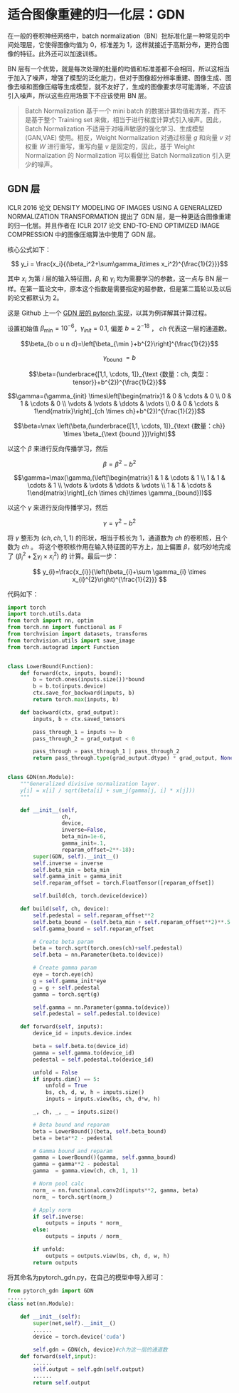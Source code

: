 # 适合图像重建的归一化层：GDN

在一般的卷积神经网络中，batch normalization（BN）批标准化是一种常见的中间处理层，它使得图像均值为 0，标准差为 1，这样就接近于高斯分布，更符合图像的特征。此外还可以加速训练。

BN 层有一个优势，就是每次处理的批量的均值和标准差都不会相同，所以这相当于加入了噪声，增强了模型的泛化能力，但对于图像超分辨率重建、图像生成、图像去噪和图像压缩等生成模型，就不友好了，生成的图像要求尽可能清晰，不应该引入噪声，所以这些应用场景下不应该使用 BN 层。

> Batch Normalization 基于一个 mini batch 的数据计算均值和方差，而不是基于整个 Training set 来做，相当于进行梯度计算式引入噪声。因此，Batch Normalization 不适用于对噪声敏感的强化学习、生成模型 (GAN,VAE) 使用。相反，Weight Normalization 对通过标量 $g$ 和向量 $v$ 对权重 $W$ 进行重写，重写向量 $v$ 是固定的，因此，基于 Weight Normalization 的 Normalization 可以看做比 Batch Normalization 引入更少的噪声。

## GDN 层

ICLR 2016 论文 DENSITY MODELING OF IMAGES USING A
GENERALIZED NORMALIZATION TRANSFORMATION 提出了 GDN 层，是一种更适合图像重建的归一化层。并且作者在 ICLR 2017 论文 END-TO-END OPTIMIZED IMAGE COMPRESSION 中的图像压缩算法中使用了 GDN 层。

核心公式如下：

$$ y_i = \frac{x_i}{(\beta_i^2+\sum\gamma_i\times x_i^2)^{\frac{1}{2}}}$$

其中 $x_i$ 为第 $i$ 层的输入特征图，$\beta_i$ 和 $\gamma_i$ 均为需要学习的参数，这一点与 BN 层一样。在第一篇论文中，原本这个指数是需要指定的超参数，但是第二篇轮以及以后的论文都默认为 2。

这是 Github 上一个 [GDN 层的 pytorch 实现](https://github.com/jorge-pessoa/pytorch-gdn)，以其为例详解其计算过程。

设置初始值 $\beta_{\min}=10^{-6}$，$\gamma_{init}=0.1$, 偏差 $b=2^{-18}$ ， $ch$ 代表这一层的通道数。

$$\beta_{b o u n d}=\left[\beta_{\min }+b^{2}\right]^{\frac{1}{2}}$$

$$\gamma_{\text {bound }}=b$$

$$\beta=(\underbrace{[1,1, \cdots, 1]}_{\text {数量：ch, 类型：tensor}}+b^{2})^{\frac{1}{2}}$$

$$\gamma=(\gamma_{init} \times\left[\begin{matrix}1 & 0 & \cdots & 0 \\ 0 & 1 & \cdots & 0 \\ \vdots & \vdots & \ddots & \vdots \\ 0 & 0 & \cdots & 1\end{matrix}\right]_{ch \times ch}+b^{2})^{\frac{1}{2}}$$

$$\beta=\max \left(\beta,(\underbrace{[1,1, \cdots, 1]}_{\text {数量：ch}} \times \beta_{\text {bound }})\right)$$

以这个 $\beta$ 来进行反向传播学习，然后 

$$\beta=\beta^{2}-b^{2}$$

$$\gamma=\max(\gamma,(\left[\begin{matrix}1 & 1 & \cdots & 1 \\ 1 & 1 & \cdots & 1 \\ \vdots & \vdots & \ddots & \vdots \\ 1 & 1 & \cdots & 1\end{matrix}\right]_{ch \times ch}\times \gamma_{bound}))$$

以这个 $\gamma$ 来进行反向传播学习，然后

$$
\gamma=\gamma^{2}-b^{2}
$$

将 $\gamma$ 整形为 $(ch, ch, 1, 1)$ 的形状，相当于核长为 1，通道数为 $ch$ 的卷积核，且个数为 $ch$ 。 将这个卷积核作用在输入特征图的平方上，加上偏置 $\beta$，就巧妙地完成了 $\left(\beta_{i}^{2}+\sum \gamma_{i} \times x_{i}^{2}\right)$ 的 计算。最后一步：

$$
y_{i}=\frac{x_{i}}{\left(\beta_{i}+\sum \gamma_{i} \times x_{i}^{2}\right)^{\frac{1}{2}}}
$$

代码如下：

```python
import torch
import torch.utils.data
from torch import nn, optim
from torch.nn import functional as F
from torchvision import datasets, transforms
from torchvision.utils import save_image
from torch.autograd import Function


class LowerBound(Function):
    def forward(ctx, inputs, bound):
        b = torch.ones(inputs.size())*bound
        b = b.to(inputs.device)
        ctx.save_for_backward(inputs, b)
        return torch.max(inputs, b)

    def backward(ctx, grad_output):
        inputs, b = ctx.saved_tensors

        pass_through_1 = inputs >= b
        pass_through_2 = grad_output < 0

        pass_through = pass_through_1 | pass_through_2
        return pass_through.type(grad_output.dtype) * grad_output, None


class GDN(nn.Module):
    """Generalized divisive normalization layer.
    y[i] = x[i] / sqrt(beta[i] + sum_j(gamma[j, i] * x[j]))
    """

    def __init__(self,
                 ch,
                 device,
                 inverse=False,
                 beta_min=1e-6,
                 gamma_init=.1,
                 reparam_offset=2**-18):
        super(GDN, self).__init__()
        self.inverse = inverse
        self.beta_min = beta_min
        self.gamma_init = gamma_init
        self.reparam_offset = torch.FloatTensor([reparam_offset])

        self.build(ch, torch.device(device))

    def build(self, ch, device):
        self.pedestal = self.reparam_offset**2
        self.beta_bound = (self.beta_min + self.reparam_offset**2)**.5
        self.gamma_bound = self.reparam_offset

        # Create beta param
        beta = torch.sqrt(torch.ones(ch)+self.pedestal)
        self.beta = nn.Parameter(beta.to(device))

        # Create gamma param
        eye = torch.eye(ch)
        g = self.gamma_init*eye
        g = g + self.pedestal
        gamma = torch.sqrt(g)

        self.gamma = nn.Parameter(gamma.to(device))
        self.pedestal = self.pedestal.to(device)

    def forward(self, inputs):
        device_id = inputs.device.index

        beta = self.beta.to(device_id)
        gamma = self.gamma.to(device_id)
        pedestal = self.pedestal.to(device_id) 

        unfold = False
        if inputs.dim() == 5:
            unfold = True
            bs, ch, d, w, h = inputs.size() 
            inputs = inputs.view(bs, ch, d*w, h)

        _, ch, _, _ = inputs.size()

        # Beta bound and reparam
        beta = LowerBound()(beta, self.beta_bound)
        beta = beta**2 - pedestal 

        # Gamma bound and reparam
        gamma = LowerBound()(gamma, self.gamma_bound)
        gamma = gamma**2 - pedestal
        gamma  = gamma.view(ch, ch, 1, 1)

        # Norm pool calc
        norm_ = nn.functional.conv2d(inputs**2, gamma, beta)
        norm_ = torch.sqrt(norm_)

        # Apply norm
        if self.inverse:
            outputs = inputs * norm_
        else:
            outputs = inputs / norm_

        if unfold:
            outputs = outputs.view(bs, ch, d, w, h)
        return outputs
```

将其命名为pytorch_gdn.py，在自己的模型中导入即可：

```python
from pytorch_gdn import GDN
......
class net(nn.Module):

    def __init__(self):
        super(net,self).__init__()
        ......
        device = torch.device('cuda')

        self.gdn = GDN(ch, device)#ch为这一层的通道数
    def forward(self,input):
        ......
        self.output = self.gdn(self.output)
        ......
        return self.output
```
